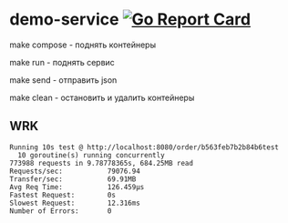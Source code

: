 # demo-service [![Go Report Card](https://goreportcard.com/badge/github.com/w1tcher6479/demo-service)](https://goreportcard.com/report/github.com/w1tcher6479/demo-service)

make compose - поднять контейнеры

make run - поднять сервис

make send - отправить json

make clean - остановить и удалить контейнеры

## WRK
```
Running 10s test @ http://localhost:8080/order/b563feb7b2b84b6test
  10 goroutine(s) running concurrently
773988 requests in 9.78778365s, 684.25MB read
Requests/sec:           79076.94
Transfer/sec:           69.91MB
Avg Req Time:           126.459µs
Fastest Request:        0s
Slowest Request:        12.316ms
Number of Errors:       0
```
